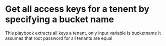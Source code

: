 # Get all access keys for a tenent by specifying a bucket name

This playbook extracts all keys a tenant, only input variable is bucketname
It assumes that root password for all tenants are equal
